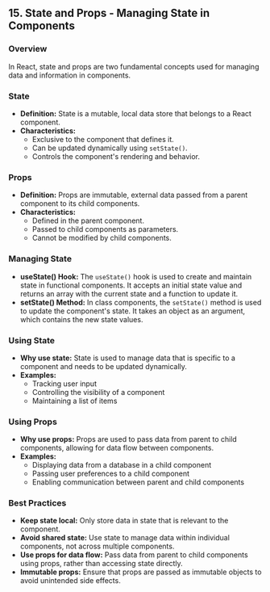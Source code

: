 ## 15. State and Props - Managing State in Components

### Overview

In React, state and props are two fundamental concepts used for managing data and information in components.

### State

* **Definition:** State is a mutable, local data store that belongs to a React component.
* **Characteristics:**
    * Exclusive to the component that defines it.
    * Can be updated dynamically using `setState()`.
    * Controls the component's rendering and behavior.

### Props

* **Definition:** Props are immutable, external data passed from a parent component to its child components.
* **Characteristics:**
    * Defined in the parent component.
    * Passed to child components as parameters.
    * Cannot be modified by child components.

### Managing State

* **useState() Hook:** The `useState()` hook is used to create and maintain state in functional components. It accepts an initial state value and returns an array with the current state and a function to update it.
* **setState() Method:** In class components, the `setState()` method is used to update the component's state. It takes an object as an argument, which contains the new state values.

### Using State

* **Why use state:** State is used to manage data that is specific to a component and needs to be updated dynamically.
* **Examples:**
    * Tracking user input
    * Controlling the visibility of a component
    * Maintaining a list of items

### Using Props

* **Why use props:** Props are used to pass data from parent to child components, allowing for data flow between components.
* **Examples:**
    * Displaying data from a database in a child component
    * Passing user preferences to a child component
    * Enabling communication between parent and child components

### Best Practices

* **Keep state local:** Only store data in state that is relevant to the component.
* **Avoid shared state:** Use state to manage data within individual components, not across multiple components.
* **Use props for data flow:** Pass data from parent to child components using props, rather than accessing state directly.
* **Immutable props:** Ensure that props are passed as immutable objects to avoid unintended side effects.
